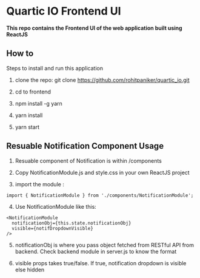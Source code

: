 # Quartic IO Frontend UI

**This repo contains the Frontend UI of the web application built using ReactJS**

## How to

Steps to install and run this application

1. clone the repo: git clone https://github.com/rohitpaniker/quartic_io.git

2. cd to frontend

3. npm install -g yarn

4. yarn install

5. yarn start

## Resuable Notification Component Usage

1. Resuable component of Notification is within /components

2. Copy NotificationModule.js and style.css in your own ReactJS project

3. import the module :

```
import { NotificationModule } from './components/NotificationModule';
```

4. Use NotificationModule like this:


```
<NotificationModule
  notificationObj={this.state.notificationObj}
  visible={notifDropdownVisible}
/>

```

5. notificationObj is where you pass object fetched from RESTful API from backend. Check backend module in server.js to know the format

6. visible props takes true/false. If true, notification dropdown is visible else hidden
